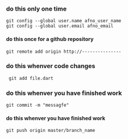 

###  do this only one time 
```
git config --global user.name afno_user_name 
git config --global user.email afno_email 
```
#### do this once for a github repository 
```
git remote add origin http://---------------
```
### do this whenver code changes 
```
 git add file.dart 
```
 ###  do this whenver you have finished work 
 ```
 git commit -m "messagfe" 
```

 #### do this whenver you have finished work 
 ```
 git push origin master/branch_name 
```

